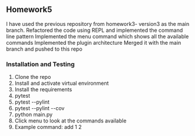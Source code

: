 ## Homework5

I have used the previous repository from homework3- version3 as the main branch.
Refactored the code using REPL and implemented the command line pattern
Implemented the menu command which shows all the available commands
Implemented the plugin architecture
Merged it with the main branch and pushed to this repo

### Installation and Testing
1. Clone the repo
2. Install and activate virtual environment
3. Install the requirements
4. pytest
5. pytest --pylint
6. pytest --pylint --cov
8. python main.py
9. Click menu to look at the commands available
10. Example command: add 1 2
